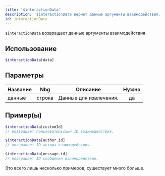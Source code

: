 ```yaml
---
title: '$interactionData'
description: '$interactionData вернет данные аргументы взаимодействия.'
id: interactionData
---
```


`$interactionData` возвращает данные аргументы взаимодействия.

## Использование

```php
$interactionData[data]
```

## Параметры

| Название | Nbg    | Описание               | Нужно |
| -------- | ------ | ---------------------- |:-----:|
| данные   | строка | Данные для извлечения. |  да   |

## Пример(ы)

```php
$interactionData[customId]
// возвращает пользовательский ID взаимодействия.
```

```php
$interactionData[author.id]
// возвращает ID автора взаимодействия.
```

```php
$interactionData[message.id]
// возвращает ID сообщения взаимодействия.
```

Это всего лишь несколько примеров, существует много больше.